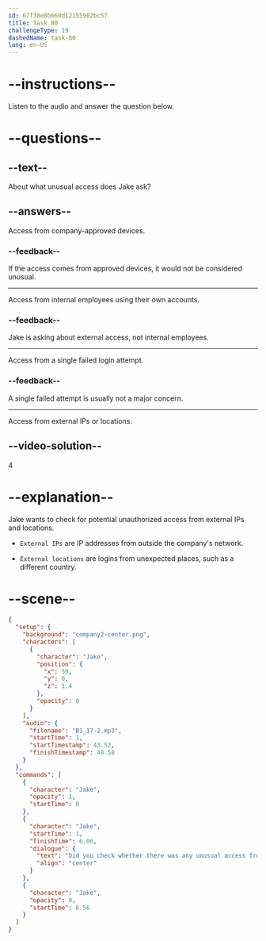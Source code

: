 ```yaml
---
id: 67f38e0b660d12155902bc57
title: Task 80
challengeType: 19
dashedName: task-80
lang: en-US
---
```


<!-- (audio) Jake: Did you check whether there was any unusual access from external IPs or locations? -->

# --instructions--

Listen to the audio and answer the question below.

# --questions--

## --text--

About what unusual access does Jake ask?

## --answers--

Access from company-approved devices.

### --feedback--

If the access comes from approved devices, it would not be considered unusual.

---

Access from internal employees using their own accounts.

### --feedback--

Jake is asking about external access, not internal employees.

---

Access from a single failed login attempt.

### --feedback--

A single failed attempt is usually not a major concern.

---

Access from external IPs or locations.

## --video-solution--

4

# --explanation--

Jake wants to check for potential unauthorized access from external IPs and locations.

- `External IPs` are IP addresses from outside the company's network.

- `External locations` are logins from unexpected places, such as a different country.

# --scene--

```json
{
  "setup": {
    "background": "company2-center.png",
    "characters": [
      {
        "character": "Jake",
        "position": {
          "x": 50,
          "y": 0,
          "z": 1.4
        },
        "opacity": 0
      }
    ],
    "audio": {
      "filename": "B1_17-2.mp3",
      "startTime": 1,
      "startTimestamp": 43.52,
      "finishTimestamp": 48.58
    }
  },
  "commands": [
    {
      "character": "Jake",
      "opacity": 1,
      "startTime": 0
    },
    {
      "character": "Jake",
      "startTime": 1,
      "finishTime": 6.06,
      "dialogue": {
        "text": "Did you check whether there was any unusual access from external IPs or locations?",
        "align": "center"
      }
    },
    {
      "character": "Jake",
      "opacity": 0,
      "startTime": 6.56
    }
  ]
}
```
